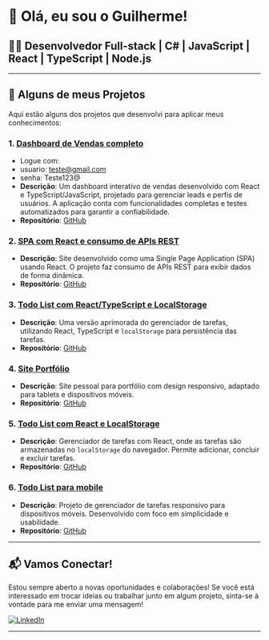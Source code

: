 # 💜 Olá, eu sou o Guilherme!

## 👨‍💻 Desenvolvedor Full-stack | C# | JavaScript | React | TypeScript | Node.js

---

## 🚀 Alguns de meus Projetos

Aqui estão alguns dos projetos que desenvolvi para aplicar meus conhecimentos:

### 1. [**Dashboard de Vendas completo**](https://dnc-sales-dashboard-gas.vercel.app)
- Logue com:
- usuario: teste@gmail.com
- senha: Teste123@
- **Descrição**: Um dashboard interativo de vendas desenvolvido com React e TypeScript/JavaScript, projetado para gerenciar leads e perfis de usuários. A aplicação conta com funcionalidades completas e testes automatizados para garantir a confiabilidade.
- **Repositório**: [GitHub](https://github.com/guilerm3/dnc-sales-dashboard-gas)

### 2. [**SPA com React e consumo de APIs REST**](https://arquitetura-spa-react.vercel.app)
- **Descrição**: Site desenvolvido como uma Single Page Application (SPA) usando React. O projeto faz consumo de APIs REST para exibir dados de forma dinâmica.
- **Repositório**: [GitHub](https://github.com/guilerm3/arquitetura-spa-react)

### 3. [**Todo List com React/TypeScript e LocalStorage**](https://gerenciador-typescript.vercel.app)
- **Descrição**: Uma versão aprimorada do gerenciador de tarefas, utilizando React, TypeScript e `localStorage` para persistência das tarefas.
- **Repositório**: [GitHub](https://github.com/guilerm3/gerenciador-typescript)

### 4. [**Site Portfólio**](https://guilerm3.github.io/site-portifolio01/)
- **Descrição**: Site pessoal para portfólio com design responsivo, adaptado para tablets e dispositivos móveis.
- **Repositório**: [GitHub](https://github.com/guilerm3/site-portifolio01)

### 5. [**Todo List com React e LocalStorage**](https://guilerm3.github.io/TODO-LIST/)
- **Descrição**: Gerenciador de tarefas com React, onde as tarefas são armazenadas no `localStorage` do navegador. Permite adicionar, concluir e excluir tarefas.
- **Repositório**: [GitHub](https://github.com/guilerm3/TODO-LIST)

### 6. [**Todo List para mobile**](https://guilerm3.github.io/RID185998_Desafio03/)
- **Descrição**: Projeto de gerenciador de tarefas responsivo para dispositivos móveis. Desenvolvido com foco em simplicidade e usabilidade.
- **Repositório**: [GitHub](https://github.com/guilerm3/RID185998_Desafio03)



---

## 📬 Vamos Conectar!

Estou sempre aberto a novas oportunidades e colaborações! Se você está interessado em trocar ideias ou trabalhar junto em algum projeto, sinta-se à vontade para me enviar uma mensagem!

[![LinkedIn](https://img.shields.io/badge/linkedin-%230077B5.svg?&style=for-the-badge&logo=linkedin&logoColor=white)](https://www.linkedin.com/in/guilherme-augusto-14069a214/)

---
